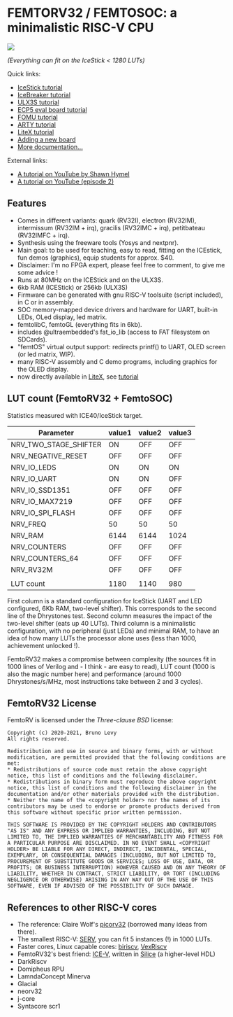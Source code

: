 FEMTORV32 / FEMTOSOC: a minimalistic RISC-V CPU 
===============================================

![](FemtoRV/TUTORIALS/Images/IceStick_hello.gif)

_(Everything can fit on the IceStick < 1280 LUTs)_
 
Quick links:
- [IceStick tutorial](TUTORIALS/IceStick.md)
- [IceBreaker tutorial](TUTORIALS/IceBreaker.md)
- [ULX3S tutorial](TUTORIALS/ULX3S.md)
- [ECP5 eval board tutorial](TUTORIALS/ECP5_EVN.md)
- [FOMU tutorial](TUTORIALS/FOMU.md)
- [ARTY tutorial](TUTORIALS/arty.md)
- [LiteX tutorial](https://github.com/BrunoLevy/learn-fpga/tree/master/LiteX)
- [Adding a new board](TUTORIALS/newboard.md)
- [More documentation...](TUTORIALS/README.md)

External links:
- [A tutorial on YouTube by Shawn Hymel](https://www.youtube.com/watch?v=gJno9TloDj8)
- [A tutorial on YouTube (episode 2)](https://t.co/MG9aPi1l3h)

Features
--------

- Comes in different variants: quark (RV32I), electron (RV32IM),
  intermissum (RV32IM + irq), gracilis (RV32IMC + irq), 
  petitbateau (RV32IMFC + irq).
- Synthesis using the freeware tools (Yosys and nextpnr).    
- Main goal: to be used for teaching, easy to read, fitting on the ICEstick, 
      fun demos (graphics), equip students for approx. $40.
- Disclaimer: I'm no FPGA expert, please feel free to comment, to
      give me some advice !
- Runs at 80MHz on the ICEStick and on the ULX3S.
- 6kb RAM (ICEStick) or 256kb (ULX3S)
- Firmware can be generated with gnu RISC-V toolsuite (script included), in C or in assembly.
- SOC memory-mapped device drivers and hardware for UART, built-in LEDs, OLed display, led matrix.
- femtolibC, femtoGL (everything fits in 6kb).
- includes @ultraembedded's fat_io_lib (access to FAT filesystem on SDCards).
- "femtOS" virtual output support: redirects printf() to UART, OLED screen (or led matrix, WIP).
- many RISC-V assembly and C demo programs, including graphics for the OLED display.
- now directly available in [LiteX](https://github.com/enjoy-digital/litex), 
  see [tutorial](https://github.com/BrunoLevy/learn-fpga/blob/master/FemtoRV/TUTORIALS/litex.md)

LUT count (FemtoRV32 + FemtoSOC)
--------------------------------

Statistics measured with ICE40/IceStick target. 

| Parameter            | value1 | value2 | value3 |
|----------------------|--------|--------|--------|
| NRV_TWO_STAGE_SHIFTER| ON     | OFF    | OFF    |
| NRV_NEGATIVE_RESET   | OFF    | OFF    | OFF    |
| NRV_IO_LEDS          | ON     | ON     | ON     |
| NRV_IO_UART          | ON     | ON     | OFF    |
| NRV_IO_SSD1351       | OFF    | OFF    | OFF    |
| NRV_IO_MAX7219       | OFF    | OFF    | OFF    |
| NRV_IO_SPI_FLASH     | OFF    | OFF    | OFF    |
| NRV_FREQ             | 50     | 50     | 50     | 
| NRV_RAM              | 6144   | 6144   | 1024   |
| NRV_COUNTERS         | OFF    | OFF    | OFF    |
| NRV_COUNTERS_64      | OFF    | OFF    | OFF    |
| NRV_RV32M            | OFF    | OFF    | OFF    |
|                      |        |        |        |
| LUT count            | 1180   | 1140   | 980    |

First column is a standard configuration for IceStick (UART and LED configured, 6Kb RAM, two-level shifter). This
corresponds to the second line of the Dhrystones test. Second column measures the impact of the two-level shifter
(eats up 40 LUTs). Third column is a minimalistic configuration, with no peripheral (just LEDs) and minimal RAM,
to have an idea of how many LUTs the processor alone uses (less than 1000, achievement unlocked !).

FemtoRV32 makes a compromise between complexity (the sources fit in 1000 lines of Verilog and - I think - are easy to read),
LUT count (1000 is also the magic number here) and performance (around 1000 Dhrystones/s/MHz, most instructions take between
2 and 3 cycles). 

FemtoRV32 License
-----------------
FemtoRV is licensed under the *Three-clause BSD* license:
```
Copyright (c) 2020-2021, Bruno Levy
All rights reserved.

Redistribution and use in source and binary forms, with or without
modification, are permitted provided that the following conditions are
met:
* Redistributions of source code must retain the above copyright
notice, this list of conditions and the following disclaimer.
* Redistributions in binary form must reproduce the above copyright
notice, this list of conditions and the following disclaimer in the
documentation and/or other materials provided with the distribution.
* Neither the name of the <copyright holder> nor the names of its
contributors may be used to endorse or promote products derived from
this software without specific prior written permission.

THIS SOFTWARE IS PROVIDED BY THE COPYRIGHT HOLDERS AND CONTRIBUTORS
"AS IS" AND ANY EXPRESS OR IMPLIED WARRANTIES, INCLUDING, BUT NOT
LIMITED TO, THE IMPLIED WARRANTIES OF MERCHANTABILITY AND FITNESS FOR
A PARTICULAR PURPOSE ARE DISCLAIMED. IN NO EVENT SHALL <COPYRIGHT
HOLDER> BE LIABLE FOR ANY DIRECT, INDIRECT, INCIDENTAL, SPECIAL,
EXEMPLARY, OR CONSEQUENTIAL DAMAGES (INCLUDING, BUT NOT LIMITED TO,
PROCUREMENT OF SUBSTITUTE GOODS OR SERVICES; LOSS OF USE, DATA, OR
PROFITS; OR BUSINESS INTERRUPTION) HOWEVER CAUSED AND ON ANY THEORY OF
LIABILITY, WHETHER IN CONTRACT, STRICT LIABILITY, OR TORT (INCLUDING
NEGLIGENCE OR OTHERWISE) ARISING IN ANY WAY OUT OF THE USE OF THIS
SOFTWARE, EVEN IF ADVISED OF THE POSSIBILITY OF SUCH DAMAGE.
```

References to other RISC-V cores
--------------------------------

- The reference: Claire Wolf's [picorv32](https://github.com/cliffordwolf/picorv32) (borrowed many ideas from there).
- The smallest RISC-V: [SERV](https://github.com/olofk/serv), you can fit 5 instances (!) in 1000 LUTs.
- Faster cores, Linux capable cores: [biriscv](https://github.com/ultraembedded/biriscv/), [VexRiscv](https://github.com/SpinalHDL/VexRiscv)
- FemtoRV32's best friend: [ICE-V](https://github.com/sylefeb/Silice/tree/master/projects/ice-v),
     written in [Silice](https://github.com/sylefeb/Silice/) (a higher-level HDL)
- DarkRiscv
- Domipheus RPU
- LamndaConcept Minerva
- Glacial
- neorv32
- j-core
- Syntacore scr1
